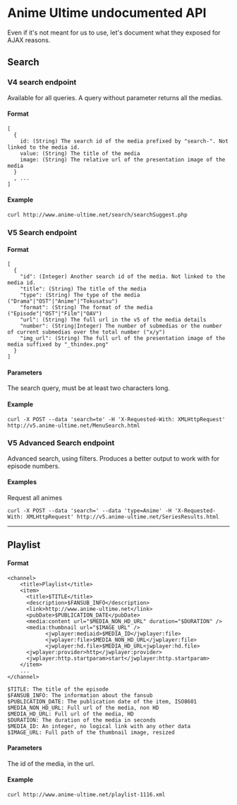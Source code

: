 Anime Ultime undocumented API
=============================

Even if it's not meant for us to use, let's document what they exposed for AJAX reasons.

Search
------

### V4 search endpoint


Available for all queries.
A query without parameter returns all the medias.

#### Format

```
[
  {
    id: (String) The search id of the media prefixed by "search-". Not linked to the media id.
    value: (String) The title of the media
    image: (String) The relative url of the presentation image of the media
  }
  , ...
]
```

#### Example

```
curl http://www.anime-ultime.net/search/searchSuggest.php
```


### V5 Search endpoint

#### Format

```
[
  {
    "id": (Integer) Another search id of the media. Not linked to the media id.
    "title": (String) The title of the media
    "type": (String) The type of the media ("Drama"|"OST"|"Anime"|"Tokusatsu")
    "format": (String) The format of the media ("Episode"|"OST"|"Film"|"OAV")
    "url": (String) The full url in the v5 of the media details
    "number": (String|Integer) The number of submedias or the number of current submedias over the total number ("x/y")
    "img_url": (String) The full url of the presentation image of the media suffixed by "_thindex.png"
  }
]
```

#### Parameters

The search query, must be at least two characters long.

#### Example

```
curl -X POST --data 'search=te' -H 'X-Requested-With: XMLHttpRequest' http://v5.anime-ultime.net/MenuSearch.html
```

### V5 Advanced Search endpoint

Advanced search, using filters. Produces a better output to work with for episode numbers.

#### Examples

Request all animes
```
curl -X POST --data 'search=' --data 'type=Anime' -H 'X-Requested-With: XMLHttpRequest' http://v5.anime-ultime.net/SeriesResults.html
```

------------------------


Playlist
--------

#### Format

```
<channel>
    <title>Playlist</title>
    <item>
      <title>$TITLE</title>
      <description>$FANSUB_INFO</description>
      <link>http://www.anime-ultime.net</link>
      <pubDate>$PUBLICATION_DATE</pubDate>
      <media:content url="$MEDIA_NON_HD_URL" duration="$DURATION" />
      <media:thumbnail url="$IMAGE_URL" />
            <jwplayer:mediaid>$MEDIA_ID</jwplayer:file>
            <jwplayer:file>$MEDIA_NON_HD_URL</jwplayer:file>
            <jwplayer:hd.file>$MEDIA_HD_URL<jwplayer:hd.file>
      <jwplayer:provider>http</jwplayer:provider>
      <jwplayer:http.startparam>start</jwplayer:http.startparam>
    </item>
    ...
</channel>

$TITLE: The title of the episode
$FANSUB_INFO: The information about the fansub
$PUBLICATION_DATE: The publication date of the item, ISO8601
$MEDIA_NON_HD_URL: Full url of the media, non HD
$MEDIA_HD_URL: Full url of the media, HD
$DURATION: The duration of the media in seconds
$MEDIA_ID: An integer, no logical link with any other data
$IMAGE_URL: Full path of the thumbnail image, resized
```

#### Parameters

The id of the media, in the url.

#### Example

```
curl http://www.anime-ultime.net/playlist-1116.xml
```

